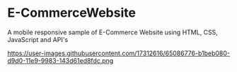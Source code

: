 # E-CommerceWebsite
 A mobile responsive sample of E-Commerce Website using HTML, CSS, JavaScript and API's
 
 
https://user-images.githubusercontent.com/17312616/65086776-b1beb080-d9d0-11e9-9983-143d61ed8fdc.png
